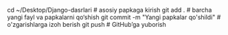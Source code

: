 cd ~/Desktop/Django-dasrlari   # asosiy papkaga kirish
git add .                      # barcha yangi fayl va papkalarni qo‘shish
git commit -m "Yangi papkalar qo'shildi"   # o'zgarishlarga izoh berish
git push                       # GitHub’ga yuborish
